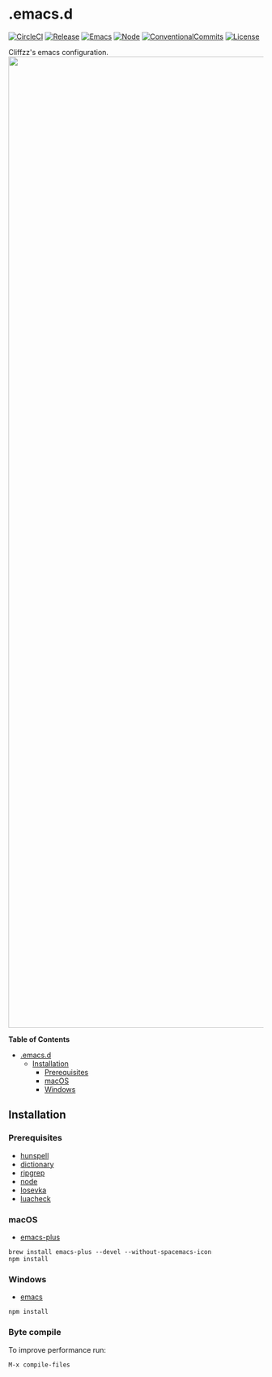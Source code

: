 # .emacs.d

[![CircleCI](https://img.shields.io/circleci/project/github/Cliffzz/.emacs.d.svg?style=flat-square)](https://circleci.com/gh/Cliffzz/.emacs.d) [![Release](https://img.shields.io/badge/release-0.3.1-blue.svg?style=flat-square)](https://github.com/Cliffzz/.emacs.d/releases) [![Emacs](https://img.shields.io/badge/emacs-26.2-%23c065db.svg?style=flat-square)](https://www.gnu.org/software/emacs/) [![Node](https://img.shields.io/badge/node->=6-026e00.svg?style=flat-square)](https://nodejs.org/en/) [![ConventionalCommits](https://img.shields.io/badge/Conventional%20Commits-1.0.0-yellow.svg?style=flat-square)](https://conventionalcommits.org) [![License](https://img.shields.io/github/license/Cliffzz/.emacs.d.svg?style=flat-square)](https://github.com/Cliffzz/.emacs.d/blob/master/LICENSE)

Cliffzz's emacs configuration.
<img width="1920" src="https://user-images.githubusercontent.com/2283434/60771327-b7ea0400-a0e6-11e9-868a-5569ba0a9d7b.png">

<!-- markdown-toc start - Don't edit this section. Run M-x markdown-toc-refresh-toc -->

**Table of Contents**

-   [.emacs.d](#emacsd)
    -   [Installation](#installation)
        -   [Prerequisites](#prerequisites)
        -   [macOS](#macos)
        -   [Windows](#windows)

<!-- markdown-toc end -->

## Installation

### Prerequisites

-   [hunspell](https://github.com/hunspell)
-   [dictionary](http://wordlist.aspell.net/dicts/)
-   [ripgrep](https://github.com/BurntSushi/ripgrep)
-   [node](https://github.com/nodejs/node)
-   [Iosevka](https://github.com/be5invis/Iosevka)
-   [luacheck](https://github.com/mpeterv/luacheck)

### macOS

-   [emacs-plus](https://github.com/d12frosted/homebrew-emacs-plus)

```
brew install emacs-plus --devel --without-spacemacs-icon
npm install
```

### Windows

-   [emacs](https://github.com/m-parashar/emax64)

```
npm install
```

### Byte compile

To improve performance run:

```
M-x compile-files
```
